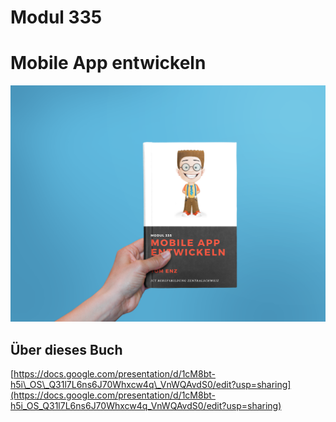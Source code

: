 # Modul 335

# Mobile App entwickeln

![](/bookcover.png)

## Über dieses Buch

[https://docs.google.com/presentation/d/1cM8bt-h5i\_OS\_Q31l7L6ns6J70Whxcw4q\_VnWQAvdS0/edit?usp=sharing](https://docs.google.com/presentation/d/1cM8bt-h5i_OS_Q31l7L6ns6J70Whxcw4q_VnWQAvdS0/edit?usp=sharing)

